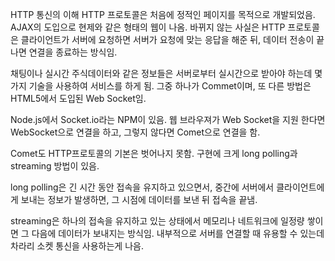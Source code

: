 HTTP 통신의 이해
HTTP 프로토콜은 처음에 정적인 페이지를 목적으로 개발되었음.
AJAX의 도입으로 현제와 같은 형태의 웹이 나옴.
바뀌지 않는 사실은 HTTP 프로토콜은
클라이언트가 서버에 요청하면 서버가 요청에 맞는 응답을 해준 뒤, 데이터 전송이 끝나면 연결을 종료하는 방식임.

채팅이나 실시간 주식데이터와 같은 정보들은 서버로부터 실시간으로 받아야 하는데 몇가지 기술을 사용하여 서비스를 하게 됨.
그중 하나가 Commet이며, 또 다른 방법은 HTML5에서 도입된 Web Socket임.

Node.js에서 Socket.io라는 NPM이 있음.
웹 브라우져가 Web Socket을 지원 한다면 WebSocket으로 연결을 하고, 그렇지 않다면 Comet으로 연결을 함.

Comet도 HTTP프로토콜의 기본은 벗어나지 못함.
구현에 크게 long polling과 streaming 방법이 있음.

long polling은 긴 시간 동안 접속을 유지하고 있으면서, 중간에 서버에서 클라이언트에게 보내는 정보가 발생하면,
그 시점에 데이터를 보낸 뒤 접속을 끝냄.

streaming은 하나의 접속을 유지하고 있는 상태에서 메모리나 네트워크에 일정량 쌓이면 그 다음에 데이터가 보내지는 방식임.
내부적으로 서버를 연결할 때 유용할 수 있는데 차라리 소켓 통신을 사용하는게 나음.

